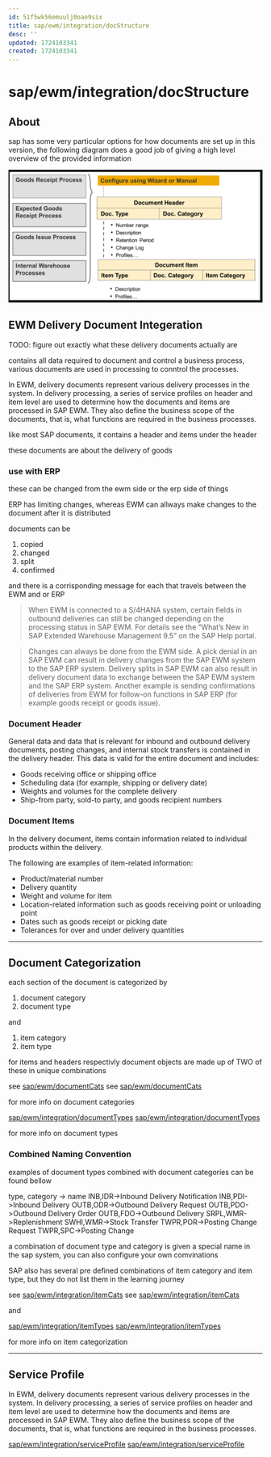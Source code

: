 ```yaml
---
id: 51f5wk56emuulj0oao9six
title: sap/ewm/integration/docStructure
desc: ''
updated: 1724103341
created: 1724103341
---
```

# sap/ewm/integration/docStructure

## About

sap has some very particular options for how documents are set up
in this version, the following diagram does a good job of giving a high level overview of the
provided information

![overview](./assets/sapEWMDocumentConfigurationOverview.png)

## EWM Delivery Document Integeration

TODO: figure out exactly what these delivery documents actually are

contains all data required to document and control a business process,
various documents are used in processing to conntrol the processes.

In EWM, delivery documents represent various delivery processes in the system.
In delivery processing, a series of service profiles on header
and item level are used to determine how the documents and
items are processed in SAP EWM. They also define the business
scope of the documents, that is, what functions are required in
the business processes.


like most SAP documents, it contains a header
and items under the header

these documents are about the delivery of goods

### use with ERP

these can be changed from the ewm side or the erp side of things

ERP has limiting changes, whereas EWM can allways make changes to the document
after it is distributed

documents can be

1. copied
2. changed
3. split
4. confirmed

and there is a corrisponding message for each that travels between
the EWM and or ERP

> When EWM is connected to a S/4HANA system, certain fields in
> outbound deliveries can still be changed depending on the processing status
> in SAP EWM. For details see the “What’s New in SAP Extended Warehouse Management 9.5” on the SAP Help portal.

> Changes can always be done from the EWM side. A pick
> denial in an SAP EWM can result in delivery changes from
> the SAP EWM system to the SAP ERP system. Delivery splits
> in SAP EWM can also result in delivery document data to
> exchange between the SAP EWM system and the SAP ERP system.
> Another example is sending confirmations of deliveries from EWM for follow-on
> functions in SAP ERP (for example goods receipt or goods issue).

### Document Header

General data and data that is relevant for inbound and outbound delivery documents, posting changes, and internal stock transfers is contained in the delivery header. This data is valid for the entire document and includes:

- Goods receiving office or shipping office
- Scheduling data (for example, shipping or delivery date)
- Weights and volumes for the complete delivery
- Ship-from party, sold-to party, and goods recipient numbers

### Document Items

In the delivery document, items contain information related to individual products within the delivery.

The following are examples of item-related information:

- Product/material number
- Delivery quantity
- Weight and volume for item
- Location-related information such as goods receiving point or unloading point
- Dates such as goods receipt or picking date
- Tolerances for over and under delivery quantities

---

## Document Categorization

each section of the document is categorized by 

1. document category
2. document type

and 

1. item category
2. item type

for items and headers respectivly
document objects are made up of TWO of these in unique combinations

see [sap/ewm/documentCats](../documentCats.md)
see [sap/ewm/documentCats](../documentCats)

for more info on document categories

[sap/ewm/integration/documentTypes](documentTypes.md)
[sap/ewm/integration/documentTypes](documentTypes)

for more info on document types

### Combined Naming Convention

examples of document types combined with document categories can
be found bellow

type, category -\> name
INB,IDR-\>Inbound Delivery Notification
INB,PDI-\>Inbound Delivery
OUTB,ODR-\>Outbound Delivery Request
OUTB,PDO-\>Outbound Delivery Order
OUTB,FDO-\>Outbound Delivery
SRPL,WMR-\>Replenishment
SWHI,WMR-\>Stock Transfer
TWPR,POR-\>Posting Change Request
TWPR,SPC-\>Posting Change


a combination of document type and category is given a special name
in the sap system, you can also configure your own comvinations

SAP also has several pre defined combinations of item category and item type,
but they do not list them in the learning journey

see [sap/ewm/integration/itemCats](itemCats.md)
see [sap/ewm/integration/itemCats](itemCats)

and 

[sap/ewm/integration/itemTypes](itemTypes.md)
[sap/ewm/integration/itemTypes](itemTypes)

for more info on item categorization

---

## Service Profile

In EWM, delivery documents represent various delivery processes in the system.
In delivery processing, a series of service profiles on header and
item level are used to determine how the documents and items
are processed in SAP EWM. They also define the business scope
of the documents, that is, what functions are required in the business processes.

[sap/ewm/integration/serviceProfile](serviceProfile.md)
[sap/ewm/integration/serviceProfile](serviceProfile)



